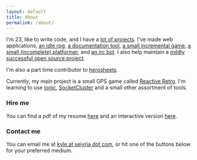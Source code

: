```yaml
---
layout: default
title: About
permalink: /about/
---
```


I'm 23, like to write code, and I have a [lot of projects](https://github.com/seiyria). I've made web applications, [an idle rpg](https://github.com/IdleLands), [a documentation tool](https://github.com/kellyirc/doks), [a small incremental game](https://github.com/seiyria/c), [a small (incomplete) platformer](http://seiyria.com/defiled-dreams/), and [an irc bot](https://github.com/kellyirc/kurea). I also help maintain a [mildly successful open source project](https://github.com/seiyria/bootstrap-slider).

I'm also a part time contributor to [herosheets](http://www.herosheets.com/).

Currently, my main project is a small GPS game called [Reactive Retro](https://github.com/reactive-retro). I'm learning to use [Ionic](http://ionicframework.com), [SocketCluster](http://socketcluster.io) and a small other assortment of tools.

### Hire me

You can find a pdf of my resume [here](http://seiyria.com/resume.pdf) and an interactive version [here](http://seiyria.com/interactive-resume).

### Contact me

You can email me at [kyle at seiyria dot com](mailto:kyle@seiyria.com), or hit one of the buttons below for your preferred medium.
